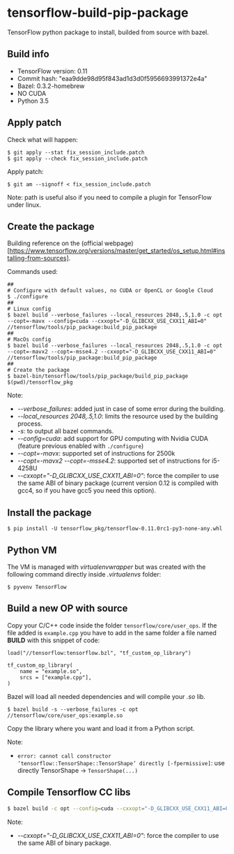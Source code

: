 # tensorflow-build-pip-package

TensorFlow python package to install, builded from source with bazel.

## Build info

* TensorFlow version:  0.11
* Commit hash: "eaa9dde98d95f843ad1d3d0f5956693991372e4a"
* Bazel:  0.3.2-homebrew
* NO CUDA
* Python 3.5

## Apply patch

Check what will happen:

```
$ git apply --stat fix_session_include.patch
$ git apply --check fix_session_include.patch
```

Apply patch:

```
$ git am --signoff < fix_session_include.patch
```

Note: path is useful also if you need to compile a plugin for TensorFlow under linux.

## Create the package

Building reference on the (official webpage)[https://www.tensorflow.org/versions/master/get_started/os_setup.html#installing-from-sources].

Commands used:
```
##
# Configure with default values, no CUDA or OpenCL or Google Cloud
$ ./configure
##
# Linux config
$ bazel build --verbose_failures --local_resources 2048,.5,1.0 -c opt --copt=-mavx --config=cuda --cxxopt="-D_GLIBCXX_USE_CXX11_ABI=0" //tensorflow/tools/pip_package:build_pip_package
##
# MacOs config
$ bazel build --verbose_failures --local_resources 2048,.5,1.0 -c opt --copt=-mavx2 --copt=-msse4.2 --cxxopt="-D_GLIBCXX_USE_CXX11_ABI=0" //tensorflow/tools/pip_package:build_pip_package
##
# Create the package
$ bazel-bin/tensorflow/tools/pip_package/build_pip_package $(pwd)/tensorflow_pkg
```

Note:
 * *--verbose_failures*: added just in case of some error during the building.
 * *--local_resources 2048,.5,1.0*: limits the resource used by the building process.
 * *-s*: to output all bazel commands.
 * *--config=cuda*: add support for GPU computing with Nvidia CUDA (feature previous enabled with `./configure`)
 * *--copt=-mavx*: supported set of instructions for 2500k
 * *--copt=-mavx2 --copt=-msse4.2*: supported set of instructions for i5-4258U
 * *--cxxopt="-D_GLIBCXX_USE_CXX11_ABI=0"*: force the compiler to use the same ABI of binary package (current version 0.12 is compiled with gcc4, so if you have gcc5 you need this option).

## Install the package

```
$ pip install -U tensorflow_pkg/tensorflow-0.11.0rc1-py3-none-any.whl 
```

## Python VM

The VM is managed with *virtualenvwrapper* but was created with the following command
directly inside *.virtualenvs* folder:

```
$ pyvenv TensorFlow
```

## Build a new OP with source

Copy your C/C++ code inside the folder `tensorflow/core/user_ops`. If the file added is `example.cpp` you have
to add in the same folder a file named **BUILD** with this snippet of code:

```
load("//tensorflow:tensorflow.bzl", "tf_custom_op_library")

tf_custom_op_library(
    name = "example.so",
    srcs = ["example.cpp"],
)
```

Bazel will load all needed dependencies and will compile your *.so* lib.

```
$ bazel build -s --verbose_failures -c opt //tensorflow/core/user_ops:example.so
```

Copy the library where you want and load it from a Python script.

Note:

 * `error: cannot call constructor ‘tensorflow::TensorShape::TensorShape’ directly [-fpermissive]`: use directly TensorShape -> `TensorShape(...)`

## Compile Tensorflow CC libs

```bash
$ bazel build -c opt --config=cuda --cxxopt="-D_GLIBCXX_USE_CXX11_ABI=0" //tensorflow:libtensorflow_cc.so
```

Note:
 * *--cxxopt="-D_GLIBCXX_USE_CXX11_ABI=0"*: force the compiler to use the same ABI of binary package.
